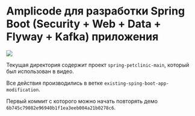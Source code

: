 # Amplicode для разработки Spring Boot (Security + Web + Data + Flyway + Kafka) приложения

[![](https://i3.ytimg.com/vi/g5kzePtZ9FQ/maxresdefault.jpg)](http://www.youtube.com/watch?v=g5kzePtZ9FQ)

Текущая директория содержит проект `spring-petclinic-main`, который был использован в видео. 

Все действия производились в ветке `existing-sping-boot-app-modification`. 

Первый коммит с которого можно начать повторять демо `6b745c79082e96940b1f1ea3eeb004a21b0278c6`.

